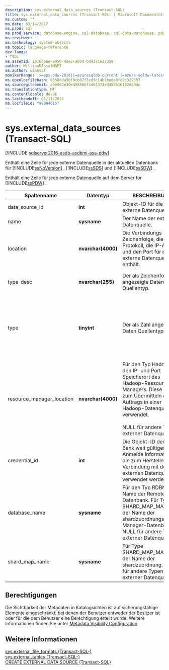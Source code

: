 ```yaml
---
description: sys.external_data_sources (Transact-SQL)
title: sys.external_data_sources (Transact-SQL) | Microsoft-Dokumentation
ms.custom: ''
ms.date: 03/14/2017
ms.prod: sql
ms.prod_service: database-engine, sql-database, sql-data-warehouse, pdw
ms.reviewer: ''
ms.technology: system-objects
ms.topic: language-reference
dev_langs:
- TSQL
ms.assetid: 1016db6e-9950-4ae2-a004-bd4171e27359
author: WilliamDAssafMSFT
ms.author: wiassaf
monikerRange: '>=aps-pdw-2016||=azuresqldb-current||=azure-sqldw-latest||>=sql-server-2016||>=sql-server-linux-2017||=azuresqldb-mi-current'
ms.openlocfilehash: 6558dda3bf0cb87f3cdfc14b3beda0fc2c329557
ms.sourcegitcommit: a9e982e30e458866fcd64374e3458516182d604c
ms.translationtype: MT
ms.contentlocale: de-DE
ms.lasthandoff: 01/11/2021
ms.locfileid: "98094615"
---
```

# <a name="sysexternal_data_sources-transact-sql"></a>sys.external_data_sources (Transact-SQL)

[!INCLUDE [sqlserver2016-asdb-asdbmi-asa-pdw](../../includes/applies-to-version/sqlserver2016-asdb-asdbmi-asa-pdw.md)]

  Enthält eine Zeile für jede externe Datenquelle in der aktuellen Datenbank für [!INCLUDE[ssNoVersion](../../includes/ssnoversion-md.md)] , [!INCLUDE[ssSDS](../../includes/sssds-md.md)] und [!INCLUDE[ssSDW](../../includes/sssdw-md.md)] .  
  
 Enthält eine Zeile für jede externe Datenquelle auf dem Server für [!INCLUDE[ssPDW](../../includes/sspdw-md.md)] .  
  
|Spaltenname|Datentyp|BESCHREIBUNG|Range|  
|-----------------|---------------|-----------------|-----------|  
|data_source_id|**int**|Objekt-ID für die externe Datenquelle.||  
|name|**sysname**|Der Name der externen Datenquelle.||  
|location|**nvarchar(4000)**|Die Verbindungs Zeichenfolge, die das Protokoll, die IP-Adresse und den Port für die externe Datenquelle enthält.||  
|type_desc|**nvarchar(255)**|Der als Zeichenfolge angezeigte Daten Quellentyp.|Hadoop, RDBMS, SHARD_MAP_MANAGER, remotedataarchivetypeer-DataSource|  
|type|**tinyint**|Der als Zahl angezeigte Daten Quellentyp.|0-Hadoop<br /><br /> 1-RDBMS<br /><br /> 2-SHARD_MAP_MANAGER<br /><br /> 3-remotedataarchivetypeer-DataSource|  
|resource_manager_location|**nvarchar(4000)**|Für den Typ Hadoop, den IP-und Port Speicherort des Hadoop-Ressourcen-Managers. Diese wird zum Übermitteln eines Auftrags in einer Hadoop-Datenquelle verwendet.<br /><br /> NULL für andere Typen externer Datenquellen.||  
|credential_id|**int**|Die Objekt-ID der Daten Bank weit gültigen Anmelde Informationen, die zum Herstellen einer Verbindung mit der externen Datenquelle verwendet werden.||  
|database_name|**sysname**|Für den Typ RDBMS der Name der Remote Datenbank. Für Type, SHARD_MAP_MANAGER, der Name der shardzuordnungs-Manager-Datenbank. NULL für andere Typen externer Datenquellen.||  
|shard_map_name|**sysname**|Für Type SHARD_MAP_MANAGER der Name der shardzuordnung. NULL für andere Typen externer Datenquellen.||  
  
## <a name="permissions"></a>Berechtigungen  
 Die Sichtbarkeit der Metadaten in Katalogsichten ist auf sicherungsfähige Elemente eingeschränkt, bei denen der Benutzer entweder der Besitzer ist oder für die dem Benutzer eine Berechtigung erteilt wurde. Weitere Informationen finden Sie unter [Metadata Visibility Configuration](../../relational-databases/security/metadata-visibility-configuration.md).  
  
## <a name="see-also"></a>Weitere Informationen  
 [sys.external_file_formats &#40;Transact-SQL-&#41;](../../relational-databases/system-catalog-views/sys-external-file-formats-transact-sql.md)   
 [sys.external_tables &#40;Transact-SQL-&#41;](../../relational-databases/system-catalog-views/sys-external-tables-transact-sql.md)   
 [CREATE EXTERNAL DATA SOURCE &#40;Transact-SQL&#41;](../../t-sql/statements/create-external-data-source-transact-sql.md)  
  
  
